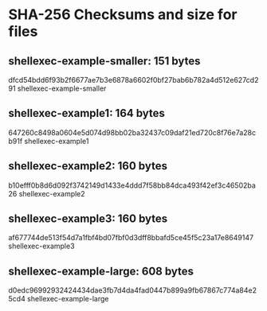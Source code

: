 # SHA-256 Checksums and size for files

## shellexec-example-smaller: 151 bytes

dfcd54bdd6f93b2f6677ae7b3e6878a6602f0bf27bab6b782a4d512e627cd291  shellexec-example-smaller

## shellexec-example1: 164 bytes

647260c8498a0604e5d074d98bb02ba32437c09daf21ed720c8f76e7a28cb91f  shellexec-example1

## shellexec-example2: 160 bytes

b10efff0b8d6d092f3742149d1433e4ddd7f58bb84dca493f42ef3c46502ba26  shellexec-example2

## shellexec-example3: 160 bytes

af677744de513f54d7a1fbf4bd07fbf0d3dff8bbafd5ce45f5c23a17e8649147  shellexec-example3

## shellexec-example-large: 608 bytes

d0edc96992932424434dae3fb7d4da4fad0447b899a9fb67867c774a84e25cd4  shellexec-example-large
